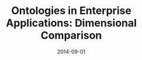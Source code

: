 ---
type: article
authors:
  - Valeria de Paiva
  - William Jarrold
  - David Martin
  - Peter F. Patel-Schneider
  - Karen Wallace
  - Peter Z. Yeh
title: "Ontologies in Enterprise Applications: Dimensional Comparison"
journal: "FOMI (Formal Ontology Meets Industry"
note: "Pre-proceedings of the Workshop on Formal Ontology Meets Industry, associated with FOIS 2014, Rio de Janeiro, Brazil"
date: 2014-09-01
resource:
  type: pdf
  pdf-url: includes/pubs/fomi2014_7.pdf

---
